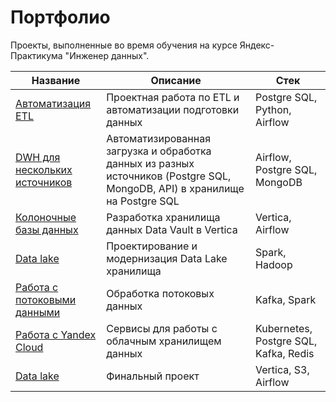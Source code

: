 # Портфолио

Проекты, выполненные во время обучения на курсе Яндекс-Практикума "Инженер данных".

Название | Описание | Стек |
|---|---|---|
[Автоматизация ETL](/de_project_3/)|Проектная работа по ETL и автоматизации подготовки данных|Postgre SQL, Python, Airflow
[DWH для нескольких источников](/de_project_5/)|Автоматизированная загрузка и обработка данных из разных источников (Postgre SQL, MongoDB, API) в хранилище на Postgre SQL|Airflow, Postgre SQL, MongoDB
[Колоночные базы данных](/de_project_6/)|Разработка хранилища данных Data Vault в Vertica|Vertica, Airflow
[Data lake](/de_project_7/)|Проектирование и модернизация Data Lake хранилища|Spark, Hadoop
[Работа с потоковыми данными](/de_project_8/)|Обработка потоковых данных|Kafka, Spark
[Работа с Yandex Cloud](/de_project_9/)|Сервисы для работы с облачным хранилищем данных|Kubernetes, Postgre SQL, Kafka, Redis
[Data lake](/de_project_final/)|Финальный проект|Vertica, S3, Airflow 